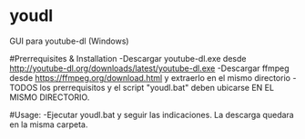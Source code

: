 # youdl
GUI para youtube-dl (Windows)

#Prerrequisites & Installation
-Descargar youtube-dl.exe desde http://youtube-dl.org/downloads/latest/youtube-dl.exe
-Descargar ffmpeg desde https://ffmpeg.org/download.html y extraerlo en el mismo directorio
-TODOS los prerrequisitos y el script "youdl.bat" deben ubicarse EN EL MISMO DIRECTORIO.

#Usage:
-Ejecutar youdl.bat y seguir las indicaciones. La descarga quedara en la misma carpeta.
